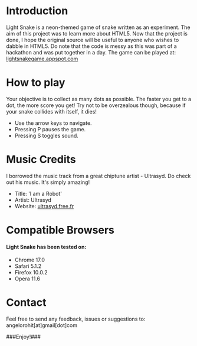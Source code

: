 # Introduction #
Light Snake is a neon-themed game of snake written as an experiment. The aim of this project was to learn more about HTML5.
Now that the project is done, I hope the original source will be useful to anyone who wishes to dabble in HTML5. Do note that the code is messy as this was part of a hackathon and was put together in a day.
The game can be played at: [lightsnakegame.appspot.com](http://lightsnakegame.appspot.com "lightsnakegame.appspot.com") 

# How to play #
Your objective is to collect as many dots as possible. 
The faster you get to a dot, the more score you get! 
Try not to be overzealous though, because if your snake collides with itself, it dies!
 
* Use the arrow keys to navigate.
* Pressing P pauses the game.
* Pressing S toggles sound.

# Music Credits #
I borrowed the music track from a great chiptune artist - Ultrasyd.
Do check out his music. It's simply amazing!

* Title: 'I am a Robot'
* Artist: Ultrasyd
* Website: [ultrasyd.free.fr](http://ultrasyd.free.fr/ "ultrasyd.free.fr")

# Compatible Browsers #
#### Light Snake has been tested on: ####
* Chrome 17.0
* Safari 5.1.2
* Firefox 10.0.2
* Opera 11.6

# Contact #
Feel free to send any feedback, issues or suggestions to:
angelorohit[at]gmail[dot]com

###Enjoy!###
